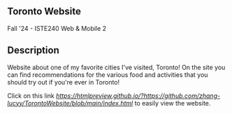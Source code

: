 ## Toronto Website
Fall '24 - ISTE240 Web & Mobile 2

## Description
Website about one of my favorite cities I've visited, Toronto! On the site you can find recommendations for the various food and activities that you should try out if you're ever in Toronto!

Click on this link *https://htmlpreview.github.io/?https://github.com/zhang-lucyy/TorontoWebsite/blob/main/index.html* to easily view the website.
